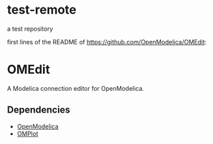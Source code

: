 # test-remote
a test repository

first lines of the README of https://github.com/OpenModelica/OMEdit:

# OMEdit
A Modelica connection editor for OpenModelica.

## Dependencies

- [OpenModelica](https://openmodelica.org)
- [OMPlot](../../../OMPlot)

